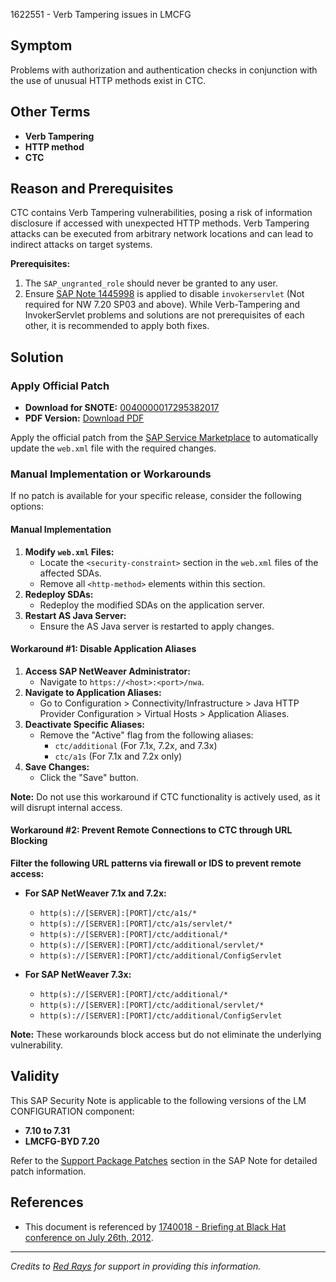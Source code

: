 1622551 - Verb Tampering issues in LMCFG

## Symptom

Problems with authorization and authentication checks in conjunction with the use of unusual HTTP methods exist in CTC.

## Other Terms

- **Verb Tampering**
- **HTTP method**
- **CTC**

## Reason and Prerequisites

CTC contains Verb Tampering vulnerabilities, posing a risk of information disclosure if accessed with unexpected HTTP methods. Verb Tampering attacks can be executed from arbitrary network locations and can lead to indirect attacks on target systems.

**Prerequisites:**
1. The `SAP_ungranted_role` should never be granted to any user.
2. Ensure [SAP Note 1445998](https://me.sap.com/notes/1445998) is applied to disable `invokerservlet` (Not required for NW 7.20 SP03 and above). While Verb-Tampering and InvokerServlet problems and solutions are not prerequisites of each other, it is recommended to apply both fixes.

## Solution

### Apply Official Patch

- **Download for SNOTE:** [0040000017295382017](https://notesdownloads.sap.com/note/0040000017295382017)
- **PDF Version:** [Download PDF](https://userapps.support.sap.com/sap/support/sfm/notes/print/0001622551?language=en-US&token=5E7423972EAACFD84AA09945EC73BEE6)

Apply the official patch from the [SAP Service Marketplace](https://me.sap.com/) to automatically update the `web.xml` file with the required changes.

### Manual Implementation or Workarounds

If no patch is available for your specific release, consider the following options:

#### Manual Implementation

1. **Modify `web.xml` Files:**
   - Locate the `<security-constraint>` section in the `web.xml` files of the affected SDAs.
   - Remove all `<http-method>` elements within this section.
2. **Redeploy SDAs:**
   - Redeploy the modified SDAs on the application server.
3. **Restart AS Java Server:**
   - Ensure the AS Java server is restarted to apply changes.

#### Workaround #1: Disable Application Aliases

1. **Access SAP NetWeaver Administrator:**
   - Navigate to `https://<host>:<port>/nwa`.
2. **Navigate to Application Aliases:**
   - Go to Configuration > Connectivity/Infrastructure > Java HTTP Provider Configuration > Virtual Hosts > Application Aliases.
3. **Deactivate Specific Aliases:**
   - Remove the "Active" flag from the following aliases:
     - `ctc/additional` (For 7.1x, 7.2x, and 7.3x)
     - `ctc/a1s` (For 7.1x and 7.2x only)
4. **Save Changes:**
   - Click the "Save" button.

**Note:** Do not use this workaround if CTC functionality is actively used, as it will disrupt internal access.

#### Workaround #2: Prevent Remote Connections to CTC through URL Blocking

**Filter the following URL patterns via firewall or IDS to prevent remote access:**

- **For SAP NetWeaver 7.1x and 7.2x:**
  - `http(s)://[SERVER]:[PORT]/ctc/a1s/*`
  - `http(s)://[SERVER]:[PORT]/ctc/a1s/servlet/*`
  - `http(s)://[SERVER]:[PORT]/ctc/additional/*`
  - `http(s)://[SERVER]:[PORT]/ctc/additional/servlet/*`
  - `http(s)://[SERVER]:[PORT]/ctc/additional/ConfigServlet`

- **For SAP NetWeaver 7.3x:**
  - `http(s)://[SERVER]:[PORT]/ctc/additional/*`
  - `http(s)://[SERVER]:[PORT]/ctc/additional/servlet/*`
  - `http(s)://[SERVER]:[PORT]/ctc/additional/ConfigServlet`

**Note:** These workarounds block access but do not eliminate the underlying vulnerability.

## Validity

This SAP Security Note is applicable to the following versions of the LM CONFIGURATION component:

- **7.10 to 7.31**
- **LMCFG-BYD 7.20**

Refer to the [Support Package Patches](https://me.sap.com/notes/0001622551#SupportPackage) section in the SAP Note for detailed patch information.

## References

- This document is referenced by [1740018 - Briefing at Black Hat conference on July 26th, 2012](https://me.sap.com/notes/1740018).

---

*Credits to [Red Rays](https://redrays.io) for support in providing this information.*